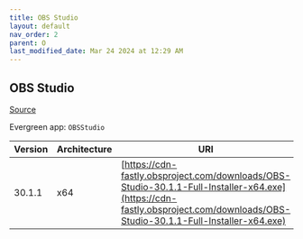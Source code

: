 ```yaml
---
title: OBS Studio
layout: default
nav_order: 2
parent: O
last_modified_date: Mar 24 2024 at 12:29 AM
---
```


## OBS Studio

[Source](https://obsproject.com/)

Evergreen app: `OBSStudio`

| Version | Architecture | URI                                                                                                                                                                          |
| ------- | ------------ | ---------------------------------------------------------------------------------------------------------------------------------------------------------------------------- |
| 30.1.1  | x64          | [https://cdn-fastly.obsproject.com/downloads/OBS-Studio-30.1.1-Full-Installer-x64.exe](https://cdn-fastly.obsproject.com/downloads/OBS-Studio-30.1.1-Full-Installer-x64.exe) |
